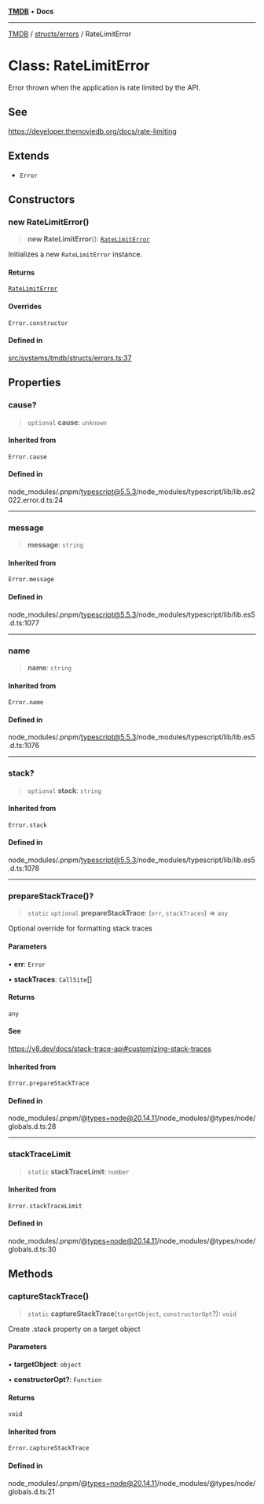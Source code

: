 [**TMDB**](../../../README.md) • **Docs**

***

[TMDB](../../../README.md) / [structs/errors](../README.md) / RateLimitError

# Class: RateLimitError

Error thrown when the application is rate limited by the API.

## See

https://developer.themoviedb.org/docs/rate-limiting

## Extends

- `Error`

## Constructors

### new RateLimitError()

> **new RateLimitError**(): [`RateLimitError`](RateLimitError.md)

Initializes a new `RateLimitError` instance.

#### Returns

[`RateLimitError`](RateLimitError.md)

#### Overrides

`Error.constructor`

#### Defined in

[src/systems/tmdb/structs/errors.ts:37](https://github.com/Norviah/media-hub/blob/18a8c2edf600e1d27fc5173db1855dfb068c9a34/src/systems/tmdb/structs/errors.ts#L37)

## Properties

### cause?

> `optional` **cause**: `unknown`

#### Inherited from

`Error.cause`

#### Defined in

node\_modules/.pnpm/typescript@5.5.3/node\_modules/typescript/lib/lib.es2022.error.d.ts:24

***

### message

> **message**: `string`

#### Inherited from

`Error.message`

#### Defined in

node\_modules/.pnpm/typescript@5.5.3/node\_modules/typescript/lib/lib.es5.d.ts:1077

***

### name

> **name**: `string`

#### Inherited from

`Error.name`

#### Defined in

node\_modules/.pnpm/typescript@5.5.3/node\_modules/typescript/lib/lib.es5.d.ts:1076

***

### stack?

> `optional` **stack**: `string`

#### Inherited from

`Error.stack`

#### Defined in

node\_modules/.pnpm/typescript@5.5.3/node\_modules/typescript/lib/lib.es5.d.ts:1078

***

### prepareStackTrace()?

> `static` `optional` **prepareStackTrace**: (`err`, `stackTraces`) => `any`

Optional override for formatting stack traces

#### Parameters

• **err**: `Error`

• **stackTraces**: `CallSite`[]

#### Returns

`any`

#### See

https://v8.dev/docs/stack-trace-api#customizing-stack-traces

#### Inherited from

`Error.prepareStackTrace`

#### Defined in

node\_modules/.pnpm/@types+node@20.14.11/node\_modules/@types/node/globals.d.ts:28

***

### stackTraceLimit

> `static` **stackTraceLimit**: `number`

#### Inherited from

`Error.stackTraceLimit`

#### Defined in

node\_modules/.pnpm/@types+node@20.14.11/node\_modules/@types/node/globals.d.ts:30

## Methods

### captureStackTrace()

> `static` **captureStackTrace**(`targetObject`, `constructorOpt`?): `void`

Create .stack property on a target object

#### Parameters

• **targetObject**: `object`

• **constructorOpt?**: `Function`

#### Returns

`void`

#### Inherited from

`Error.captureStackTrace`

#### Defined in

node\_modules/.pnpm/@types+node@20.14.11/node\_modules/@types/node/globals.d.ts:21
